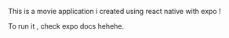 This is a movie application i created using react native with expo !


To run it , check expo docs hehehe.
